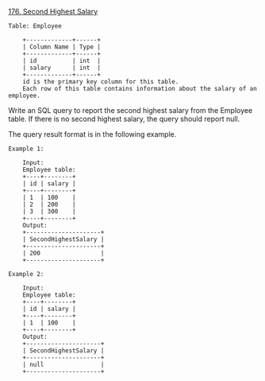 <a href='https://leetcode.com/problems/second-highest-salary'>176. Second Highest Salary</a>


	Table: Employee

		+-------------+------+
		| Column Name | Type |
		+-------------+------+
		| id          | int  |
		| salary      | int  |
		+-------------+------+
		id is the primary key column for this table.
		Each row of this table contains information about the salary of an employee.

 

Write an SQL query to report the second highest salary from the Employee table. If there is no second highest salary, the query should report null.

The query result format is in the following example.

 

	Example 1:

		Input: 
		Employee table:
		+----+--------+
		| id | salary |
		+----+--------+
		| 1  | 100    |
		| 2  | 200    |
		| 3  | 300    |
		+----+--------+
		Output: 
		+---------------------+
		| SecondHighestSalary |
		+---------------------+
		| 200                 |
		+---------------------+

	Example 2:

		Input: 
		Employee table:
		+----+--------+
		| id | salary |
		+----+--------+
		| 1  | 100    |
		+----+--------+
		Output: 
		+---------------------+
		| SecondHighestSalary |
		+---------------------+
		| null                |
		+---------------------+

